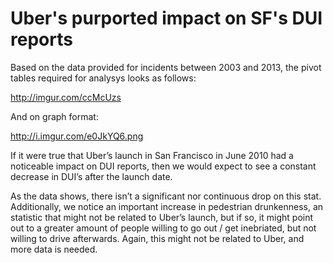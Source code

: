 # Uber's purported impact on SF's DUI reports

Based on the data provided for incidents between 2003 and 2013, the pivot tables required for analysys looks as follows:

http://imgur.com/ccMcUzs

And on graph format:

http://i.imgur.com/e0JkYQ6.png

If it were true that Uber’s launch in San Francisco in June 2010 had a noticeable impact on DUI reports, then we would expect to see a constant decrease in DUI’s after the launch date.

As the data shows, there isn’t a significant nor continuous drop on this stat. Additionally, we notice an important increase in pedestrian drunkenness, an statistic that might not be related to Uber’s launch, but if so, it might point out to a greater amount of people willing to go out / get inebriated, but not willing to drive afterwards. Again, this might not be related to Uber, and more data is needed.
